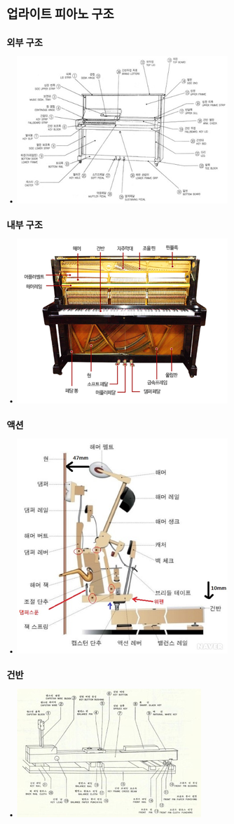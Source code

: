# 업라이트 피아노 구조
## 외부 구조
- <img src="../image/outer_structure.jpg">
## 내부 구조
- <img src="../image/inner_structure.png">
## 액션
- <img src="../image/action_structure.jpg">
## 건반
- <img src="../image/key_structure.jpg">